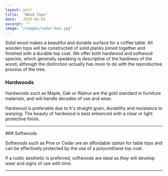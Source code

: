 ```yaml
---
layout: post
title:  "Wood Tops"
date:   2020-08-01
excerpt: ""
image: "/images/cedar-box.jpg"
---
```


Solid wood makes a beautiful and durable surface for a coffee table. All wooden tops will be constructed of solid planks joined together and finished with a durable top coat. We offer both hardwood and softwood species, which generally speaking is descriptive of the hardness of the wood, although the distinction actually has more to do with the reproductive process of the tree.

### Hardwoods
<p><a href="{{ "/images/pine-box.jpg" | absolute_url }}" data-lightbox="hardwoods" data-title="Accurate pics coming soon"><z class="image left"><img src="{{ "/images/pine-box-thumb.jpg" | absolute_url }}" alt="" /></z></a>Hardwoods such as Maple, Oak or Walnut are the gold standard in furniture materials, and will handle decades of use and wear.</p>   
<p style="clear:both;"></p>
<p><a href="{{ "/images/cedar-box.jpg" | absolute_url }}" data-lightbox="hardwoods" data-title="Accurate pics coming soon"><z class="image right"><img src="{{ "/images/cedar-box-thumb.jpg" | absolute_url }}" alt="" /></z></a>Hardwood is preferable due to it's straight grain, durability and resistance to warping. The beauty of hardwood is best enhanced with a clear or light protective finish.</p>
<p style="clear:both;"></p>
<hr>
### Softwoods
<p><a href="{{ "/images/pine-box.jpg" | absolute_url }}" data-lightbox="softwood" data-title="Pecan Stained Pine Top and Matte Black Box Base"><z class="image left"><img src="{{ "/images/pine-box-thumb.jpg" | absolute_url }}" alt="" /></z></a>Softwoods such as Pine or Cedar are an affordable option for table tops and can be effectively protected by the use of a polyurethane top coat.</p>   
<p style="clear:both;"></p>
<p><a href="{{ "/images/cedar-box.jpg" | absolute_url }}" data-lightbox="softwood" data-title="Dark Stained Cedar Top and Matte Black Box Base"><z class="image right"><img src="{{ "/images/cedar-box-thumb.jpg" | absolute_url }}" alt="" /></z></a>If a rustic aesthetic is preferred, softwoods are ideal as they will develop wear and signs of use with time.</p>
<p style="clear:both;"></p>
<hr>
